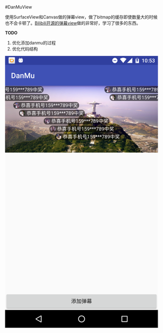 #DanMuView

使用SurfaceView和Canvas做的弹幕view，做了bitmap的缓存即使数量大的时候也不会卡顿了。[Bilibili开源的弹幕view](https://github.com/Bilibili/DanmakuFlameMaster)做的非常好，学习了很多的东西。

**TODO**

1. 优化添加danmu的过程
2. 优化代码结构

![](./1.png)
